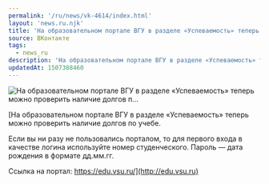 ```yaml
---
permalink: '/ru/news/vk-4614/index.html'
layout: 'news.ru.njk'
title: 'На образовательном портале ВГУ в разделе «Успеваемость» теперь можно проверить наличие долгов п…'
source: ВКонтакте
tags:
  - news_ru
description: 'На образовательном портале ВГУ в разделе «Успеваемость» теперь можно проверить наличие долгов п…'
updatedAt: 1507388460
---
```

![На образовательном портале ВГУ в разделе «Успеваемость» теперь можно проверить наличие долгов п…](https://sun9-40.userapi.com/c840520/v840520100/1022e/6V_2oN90D_g.jpg)

[На образовательном портале ВГУ в разделе «Успеваемость» теперь можно проверить наличие долгов по учебе. 
 
Если вы ни разу не пользовались порталом, то для первого входа в качестве логина используйте номер студенческого. Пароль — дата рождения в формате дд.мм.гг.
 
Ссылка на портал: https://edu.vsu.ru/](http://edu.vsu.ru)
